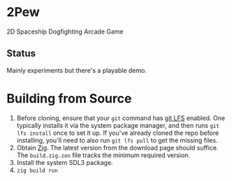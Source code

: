 # 2Pew

2D Spaceship Dogfighting Arcade Game

## Status

Mainly experiments but there's a playable demo.

# Building from Source

1. Before cloning, ensure that your `git` command has
   [git LFS](https://github.com/git-lfs/git-lfs) enabled. One typically installs
   it via the system package manager, and then runs `git lfs install` once to
   set it up. If you've already cloned the repo before installing, you'll need
   to also run `git lfs pull` to get the missing files.
2. Obtain [Zig](https://ziglang.org/). The latest version from the download
   page should suffice. The `build.zig.zon` file tracks the minimum required
   version.
3. Install the system SDL3 package.
4. `zig build run`
